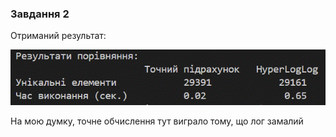### Завдання 2

Отриманий результат:


![Результат виконання](result.gif)


На мою думку, точне обчислення тут виграло тому, що лог замалий